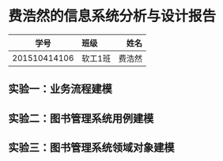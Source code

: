 # 费浩然的信息系统分析与设计报告

|    学号   |       班级       |      姓名     |
|:-------:|:------------- | ----------:|
|   201510414106  |     软工1班     |   费浩然   |

## 实验一：业务流程建模


## 实验二：图书管理系统用例建模


## 实验三：图书管理系统领域对象建模